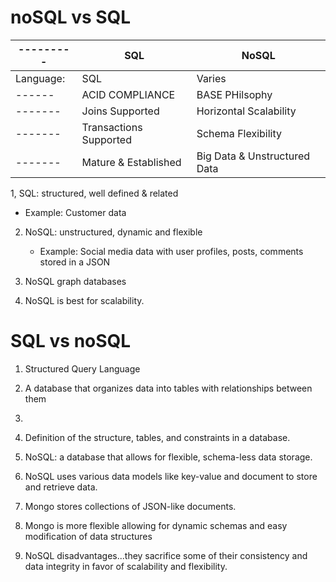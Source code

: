 # noSQL vs SQL

| --------- |   SQL    |    NoSQL   |
| ---------- | ----------- | ------------ |
| Language: | SQL   |  Varies  |
| ------ | ACID COMPLIANCE | BASE PHilsophy |
| ------- | Joins Supported | Horizontal Scalability |
| ------- | Transactions Supported | Schema Flexibility |
| ------- | Mature & Established | Big Data & Unstructured Data |

1, SQL: structured, well defined & related
   * Example: Customer data

2. NoSQL: unstructured, dynamic and flexible
   * Example: Social media data with user profiles, posts, comments stored in a JSON

3. NoSQL graph databases

4. NoSQL is best for scalability.

# SQL vs noSQL

1. Structured Query Language

2. A database that organizes data into tables with relationships between them

3. 

4. Definition of the structure, tables, and constraints in a database.

5. NoSQL: a database that allows for flexible, schema-less data storage.

6. NoSQL uses various data models like key-value and document to store and retrieve data.

7. Mongo stores collections of JSON-like documents.

8. Mongo is more flexible allowing for dynamic schemas and easy modification of data structures

9. NoSQL disadvantages...they sacrifice some of their consistency and data integrity in favor of scalability and flexibility.
